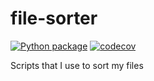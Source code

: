 # file-sorter

[![Python package](https://github.com/ragotpaul/file-sorter/actions/workflows/python-package.yml/badge.svg)](https://github.com/ragotpaul/file-sorter/actions/workflows/python-package.yml)
[![codecov](https://codecov.io/github/ragotpaul/file-sorter/graph/badge.svg?token=DFO73KL7ZG)](https://codecov.io/github/ragotpaul/file-sorter)

Scripts that I use to sort my files
